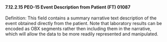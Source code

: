 #### 7.12.2.15 PEO-15 Event Description from Patient (FT) 01087

Definition: This field contains a summary narrative text description of the event obtained directly from the patient. Note that laboratory results can be encoded as OBX segments rather then including them in the narrative, which will allow the data to be more readily represented and manipulated.
